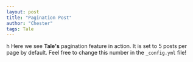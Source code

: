 ```yaml
---
layout: post
title: "Pagination Post"
author: "Chester"
tags: Tale
---
```

h
Here we see **Tale's** pagination feature in action. It is set to 5 posts per page by default. Feel free to change this number in the `_config.yml` file!
